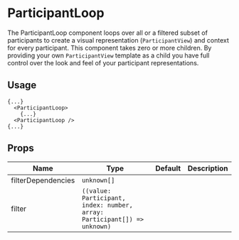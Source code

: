 <!--
!!!! Autogenerated File !!!!
This file was created by @livekit/components-docs-gen and should not be changed manually.
The contents of this file can be replaced at any time which would lead to the loss of all manual changes.
-->

# ParticipantLoop

The ParticipantLoop component loops over all or a filtered subset of participants to create a visual representation (`ParticipantView`) and context for every participant. This component takes zero or more children. By providing your own `ParticipantView` template as a child you have full control over the look and feel of your participant representations.

## Usage

```tsx
{...}
  <ParticipantLoop>
    {...}
  <ParticipantLoop />
{...}
```

<!--USAGE_INSERT_MARKER-->


## Props

| Name | Type | Default | Description |
| --- | --- | --- | --- |
| filterDependencies | `unknown[]` |  |  |
| filter | `((value: Participant, index: number, array: Participant[]) => unknown)` |  |  |

